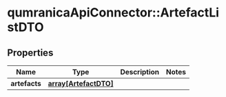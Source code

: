 # qumranicaApiConnector::ArtefactListDTO

## Properties
Name | Type | Description | Notes
------------ | ------------- | ------------- | -------------
**artefacts** | [**array[ArtefactDTO]**](ArtefactDTO.md) |  | 


